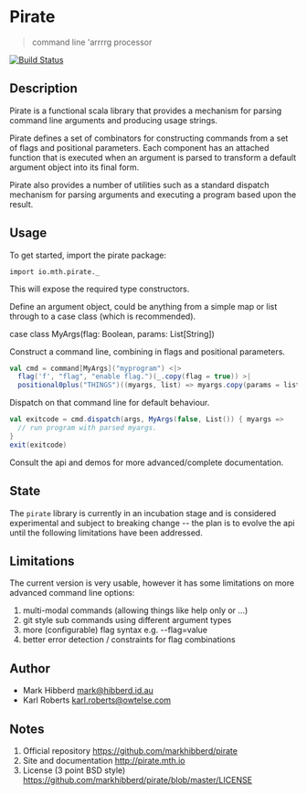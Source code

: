 Pirate
======

> command line 'arrrrg processor

[![Build Status](https://travis-ci.org/markhibberd/pirate.png)](https://travis-ci.org/markhibberd/pirate)

Description
-----------

Pirate is a functional scala library that provides a mechanism for
parsing command line arguments and producing usage strings.

Pirate defines a set of combinators for constructing commands from
a set of flags and positional parameters. Each component has an
attached function that is executed when an argument is parsed to
transform a default argument object into its final form.

Pirate also provides a number of utilities such as a standard
dispatch mechanism for parsing arguments and executing a program
based upon the result.

Usage
-----

To get started, import the pirate package:

    import io.mth.pirate._

This will expose the required type constructors.

Define an argument object, could be anything from
a simple map or list through to a case class (which
is recommended).

  case class MyArgs(flag: Boolean, params: List[String])

Construct a command line, combining in flags and
positional parameters.

```scala
val cmd = command[MyArgs]("myprogram") <|>
  flag('f', "flag", "enable flag.")(_.copy(flag = true)) >|
  positional0plus("THINGS")((myargs, list) => myargs.copy(params = list))
```

Dispatch on that command line for default behaviour.

```scala
val exitcode = cmd.dispatch(args, MyArgs(false, List()) { myargs =>
  // run program with parsed myargs.
}
exit(exitcode)
````

Consult the api and demos for more advanced/complete documentation.

State
-----

The `pirate` library is currently in an incubation stage and is
considered experimental and subject to breaking change -- the
plan is to evolve the api until the following limitations have
been addressed.

Limitations
-----------

The current version is very usable, however it has some limitations
on more advanced command line options:

1. multi-modal commands (allowing things like help only or ...)
2. git style sub commands using different argument types
3. more (configurable) flag syntax e.g. --flag=value
4. better error detection / constraints for flag combinations


Author
------

- Mark Hibberd <mark@hibberd.id.au>
- Karl Roberts <karl.roberts@owtelse.com>

Notes
-----

1. Official repository
   https://github.com/markhibberd/pirate
2. Site and documentation
   http://pirate.mth.io
3. License (3 point BSD style)
   https://github.com/markhibberd/pirate/blob/master/LICENSE
